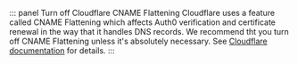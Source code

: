 ::: panel Turn off Cloudflare CNAME Flattening
Cloudflare uses a feature called CNAME Flattening which affects  Auth0 verification and certificate renewal in the way that it handles DNS records. We recommend tht you turn off CNAME Flattening unless it's absolutely necessary. See [Cloudflare documentation](https://support.cloudflare.com/hc/en-us/articles/200169056-Understand-and-configure-CNAME-Flattening) for details.
:::
